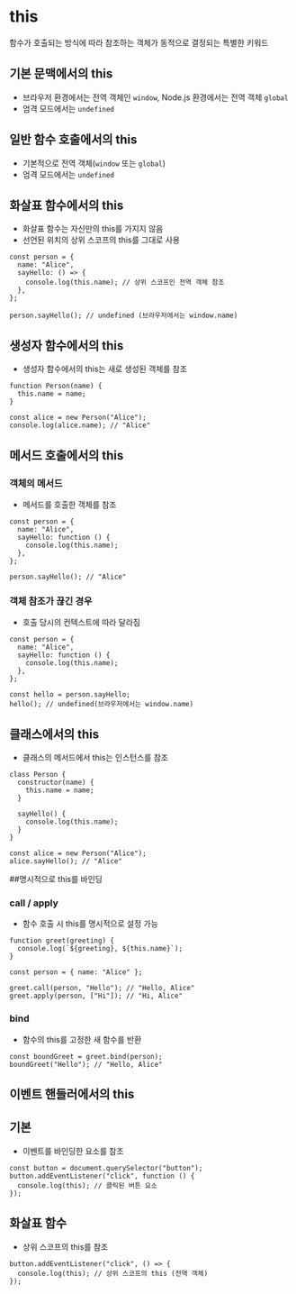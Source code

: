 # this

함수가 호출되는 방식에 따라 참조하는 객체가 동적으로 결정되는 특별한 키워드

## 기본 문맥에서의 this

- 브라우저 환경에서는 전역 객체인 `window`, Node.js 환경에서는 전역 객체 `global`
- 엄격 모드에서는 `undefined`

## 일반 함수 호출에서의 this

- 기본적으로 전역 객체(`window` 또는 `global`)
- 엄격 모드에서는 `undefined`

## 화살표 함수에서의 this

- 화살표 함수는 자신만의 this를 가지지 않음
- 선언된 위치의 상위 스코프의 this를 그대로 사용

```
const person = {
  name: "Alice",
  sayHello: () => {
    console.log(this.name); // 상위 스코프인 전역 객체 참조
  },
};

person.sayHello(); // undefined (브라우저에서는 window.name)
```

## 생성자 함수에서의 this

- 생성자 함수에서의 this는 새로 생성된 객체를 참조

```
function Person(name) {
  this.name = name;
}

const alice = new Person("Alice");
console.log(alice.name); // "Alice"
```

## 메서드 호출에서의 this

### 객체의 메서드

- 메서드를 호출한 객체를 참조

```
const person = {
  name: "Alice",
  sayHello: function () {
    console.log(this.name);
  },
};

person.sayHello(); // "Alice"
```

### 객체 참조가 끊긴 경우

- 호출 당시의 컨텍스트에 따라 달라짐

```
const person = {
  name: "Alice",
  sayHello: function () {
    console.log(this.name);
  },
};

const hello = person.sayHello;
hello(); // undefined(브라우저에서는 window.name)
```

## 클래스에서의 this

- 클래스의 메서드에서 this는 인스턴스를 참조

```
class Person {
  constructor(name) {
    this.name = name;
  }

  sayHello() {
    console.log(this.name);
  }
}

const alice = new Person("Alice");
alice.sayHello(); // "Alice"
```

##명시적으로 this를 바인딩

### call / apply

- 함수 호출 시 this를 명시적으로 설정 가능

```
function greet(greeting) {
  console.log(`${greeting}, ${this.name}`);
}

const person = { name: "Alice" };

greet.call(person, "Hello"); // "Hello, Alice"
greet.apply(person, ["Hi"]); // "Hi, Alice"
```

### bind

- 함수의 this를 고정한 새 함수를 반환

```
const boundGreet = greet.bind(person);
boundGreet("Hello"); // "Hello, Alice"
```

## 이벤트 핸들러에서의 this

## 기본

- 이벤트를 바인딩한 요소를 참조

```
const button = document.querySelector("button");
button.addEventListener("click", function () {
  console.log(this); // 클릭된 버튼 요소
});
```

## 화살표 함수

- 상위 스코프의 this를 참조

```
button.addEventListener("click", () => {
  console.log(this); // 상위 스코프의 this (전역 객체)
});
```
